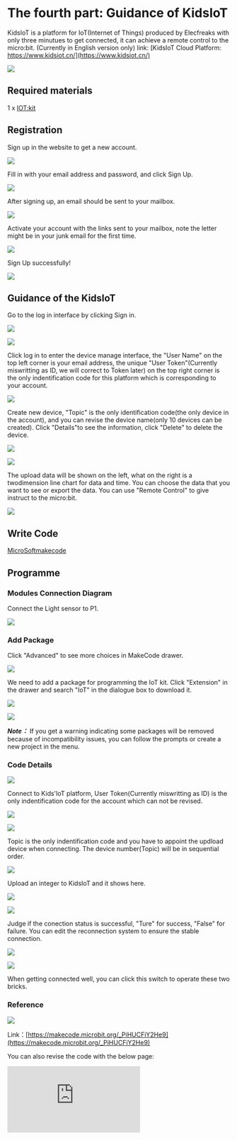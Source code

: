 ﻿#  The fourth part: Guidance of KidsIoT

 KidsIoT is a platform for IoT(Internet of Things) produced by Elecfreaks with only three minutues to get connected, it can achieve a remote control to the micro:bit. (Currently in English version only)
 link: [KidsIoT Cloud Platform: https://www.kidsiot.cn/](https://www.kidsiot.cn/)

![](https://wiki-media-ef.oss-cn-hongkong.aliyuncs.com/i18n/en/docusaurus-plugin-content-docs/current/microbit/wisdom-life/microbit-smart-science-iot-kit/images/kidsiot_01.jpg)

## Required materials


 1 x [IOT:kit](https://www.elecfreaks.com/micro-bit-smart-science-iot-kit.html)


## Registration

 Sign up in the website to get a new account.

![](https://wiki-media-ef.oss-cn-hongkong.aliyuncs.com/i18n/en/docusaurus-plugin-content-docs/current/microbit/wisdom-life/microbit-smart-science-iot-kit/images/kidsiot_02.jpg)

 Fill in with your email address and password, and click Sign Up.

![](https://wiki-media-ef.oss-cn-hongkong.aliyuncs.com/i18n/en/docusaurus-plugin-content-docs/current/microbit/wisdom-life/microbit-smart-science-iot-kit/images/kidsiot_03.jpg)

 After signing up, an email should be sent to your mailbox.

![](https://wiki-media-ef.oss-cn-hongkong.aliyuncs.com/i18n/en/docusaurus-plugin-content-docs/current/microbit/wisdom-life/microbit-smart-science-iot-kit/images/kidsiot_04.jpg)

 Activate your account with the links sent to your mailbox, note the letter might be in your junk email for the first time.

![](https://wiki-media-ef.oss-cn-hongkong.aliyuncs.com/i18n/en/docusaurus-plugin-content-docs/current/microbit/wisdom-life/microbit-smart-science-iot-kit/images/kidsiot_05.jpg)

 Sign Up successfully!

![](https://wiki-media-ef.oss-cn-hongkong.aliyuncs.com/i18n/en/docusaurus-plugin-content-docs/current/microbit/wisdom-life/microbit-smart-science-iot-kit/images/kidsiot_06.jpg)

## Guidance of the KidsIoT

 Go to the log in interface by clicking Sign in.

![](https://wiki-media-ef.oss-cn-hongkong.aliyuncs.com/i18n/en/docusaurus-plugin-content-docs/current/microbit/wisdom-life/microbit-smart-science-iot-kit/images/kidsiot_07.jpg)

![](https://wiki-media-ef.oss-cn-hongkong.aliyuncs.com/i18n/en/docusaurus-plugin-content-docs/current/microbit/wisdom-life/microbit-smart-science-iot-kit/images/kidsiot_08.jpg)

 Click log in to enter the device manage interface, the "User Name" on the top left corner is your email address, the unique "User Token"(Currently miswritting as ID, we will correct to Token later) on the top right corner is the only indentification code for this platform which is corresponding to your account.


![](https://wiki-media-ef.oss-cn-hongkong.aliyuncs.com/i18n/en/docusaurus-plugin-content-docs/current/microbit/wisdom-life/microbit-smart-science-iot-kit/images/kidsiot_09.jpg)

 Create new device, "Topic" is the only identification code(the only device in the account), and you can revise the device name(only 10 devices can be created).
 Click "Details"to see the information, click "Delete" to delete the device.


![](https://wiki-media-ef.oss-cn-hongkong.aliyuncs.com/i18n/en/docusaurus-plugin-content-docs/current/microbit/wisdom-life/microbit-smart-science-iot-kit/images/kidsiot_10.jpg)

![](https://wiki-media-ef.oss-cn-hongkong.aliyuncs.com/i18n/en/docusaurus-plugin-content-docs/current/microbit/wisdom-life/microbit-smart-science-iot-kit/images/kidsiot_11.jpg)

 The upload data will be shown on the left, what on the right is a twodimension line chart for data and time. You can choose the data that you want to see or export the data.
 You can use "Remote Control" to give instruct to the micro:bit.

![](https://wiki-media-ef.oss-cn-hongkong.aliyuncs.com/i18n/en/docusaurus-plugin-content-docs/current/microbit/wisdom-life/microbit-smart-science-iot-kit/images/kidsiot_12.jpg)

## Write Code


[MicroSoftmakecode](https://makecode.microbit.org/#)

## Programme

### Modules Connection Diagram
 Connect the Light sensor to P1.

![](https://wiki-media-ef.oss-cn-hongkong.aliyuncs.com/i18n/en/docusaurus-plugin-content-docs/current/microbit/wisdom-life/microbit-smart-science-iot-kit/images/case_ts_17.png)

### Add Package
 Click "Advanced" to see more choices in MakeCode drawer.

![](https://wiki-media-ef.oss-cn-hongkong.aliyuncs.com/i18n/en/docusaurus-plugin-content-docs/current/microbit/wisdom-life/microbit-smart-science-iot-kit/images/iot_bit_11.jpg)

 We need to add a package for programming the IoT kit. Click "Extension" in the drawer and search "IoT" in the dialogue box to download it.

![](https://wiki-media-ef.oss-cn-hongkong.aliyuncs.com/i18n/en/docusaurus-plugin-content-docs/current/microbit/wisdom-life/microbit-smart-science-iot-kit/images/iot_bit_12.jpg)


![](https://wiki-media-ef.oss-cn-hongkong.aliyuncs.com/i18n/en/docusaurus-plugin-content-docs/current/microbit/wisdom-life/microbit-smart-science-iot-kit/images/kidsiot_13.jpg)

***Note：*** If you get a warning indicating some packages will be removed because of incompatibility issues, you can follow the prompts or create a new project in the menu.



### Code Details

![](https://wiki-media-ef.oss-cn-hongkong.aliyuncs.com/i18n/en/docusaurus-plugin-content-docs/current/microbit/wisdom-life/microbit-smart-science-iot-kit/images/kidsiot_14.jpg)

Connect to Kids'IoT platform, User Token(Currently miswritting as ID) is the only indentification code for the account which can not be revised.

![](https://wiki-media-ef.oss-cn-hongkong.aliyuncs.com/i18n/en/docusaurus-plugin-content-docs/current/microbit/wisdom-life/microbit-smart-science-iot-kit/images/kidsiot_15.jpg)

![](https://wiki-media-ef.oss-cn-hongkong.aliyuncs.com/i18n/en/docusaurus-plugin-content-docs/current/microbit/wisdom-life/microbit-smart-science-iot-kit/images/kidsiot_16.jpg)

Topic is the only indentification code and you have to appoint the updload device when connecting. The device number(Topic) will be in sequential order.


![](https://wiki-media-ef.oss-cn-hongkong.aliyuncs.com/i18n/en/docusaurus-plugin-content-docs/current/microbit/wisdom-life/microbit-smart-science-iot-kit/images/kidsiot_17.jpg)

Upload an integer to KidsIoT and it shows here.

![](https://wiki-media-ef.oss-cn-hongkong.aliyuncs.com/i18n/en/docusaurus-plugin-content-docs/current/microbit/wisdom-life/microbit-smart-science-iot-kit/images/kidsiot_18.jpg)


![](https://wiki-media-ef.oss-cn-hongkong.aliyuncs.com/i18n/en/docusaurus-plugin-content-docs/current/microbit/wisdom-life/microbit-smart-science-iot-kit/images/kidsiot_19.jpg)

Judge if the conection status is successful, "Ture" for success, "False" for failure.
You can edit the reconnection system to ensure the stable connection.


![](https://wiki-media-ef.oss-cn-hongkong.aliyuncs.com/i18n/en/docusaurus-plugin-content-docs/current/microbit/wisdom-life/microbit-smart-science-iot-kit/images/kidsiot_20.jpg)

![](https://wiki-media-ef.oss-cn-hongkong.aliyuncs.com/i18n/en/docusaurus-plugin-content-docs/current/microbit/wisdom-life/microbit-smart-science-iot-kit/images/kidsiot_21.jpg)

When getting connected well, you can click this switch to operate these two bricks.

### Reference

![](https://wiki-media-ef.oss-cn-hongkong.aliyuncs.com/i18n/en/docusaurus-plugin-content-docs/current/microbit/wisdom-life/microbit-smart-science-iot-kit/images/kidsiot_22.png)

Link：[https://makecode.microbit.org/_PiHUCFiY2He9](https://makecode.microbit.org/_PiHUCFiY2He9)

You can also revise the code with the below page:

<div
    style={{
        position: 'relative',
        paddingBottom: '60%',
        overflow: 'hidden',
    }}
>
    <iframe
        src="https://makecode.microbit.org/_PiHUCFiY2He9"
        frameborder="0"
        sandbox="allow-popups allow-forms allow-scripts allow-same-origin"
        style={{
            position: 'absolute',
            width: '100%',
            height: '100%',
        }}
    />
</div>

### Result

Connect WIFI when on start.
Continuously judge if the WIFI is connected successfully, if yes, a big icon will be shown or it continues connecting.
Continuously judge if the connection to KidsIoT is ready, if yes, a small icon will be shown or it continues connecting.
Continuously judge if the connection to KidsIoT is a success, if yes, the data(given by the light sensor connected to P1) will be uploaded.
If the switch of the platform is on, it plays a music of “Power Up”
If the switch of the platform is off, it plays a music of “Power Down”
